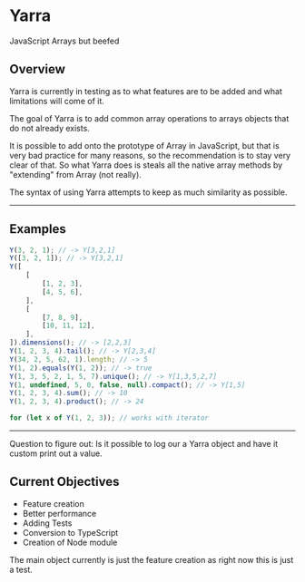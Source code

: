 # Yarra

JavaScript Arrays but beefed

## Overview

Yarra is currently in testing as to what features are to be added and what limitations will come of it.

The goal of Yarra is to add common array operations to arrays objects that do not already exists.

It is possible to add onto the prototype of Array in JavaScript, but that is very bad practice for many reasons, so the recommendation is to stay very clear of that. So what Yarra does is steals all the native array methods by "extending" from Array (not really).

The syntax of using Yarra attempts to keep as much similarity as possible.

---

## Examples

```javascript
Y(3, 2, 1); // -> Y[3,2,1]
Y([3, 2, 1]); // -> Y[3,2,1]
Y([
    [
        [1, 2, 3],
        [4, 5, 6],
    ],
    [
        [7, 8, 9],
        [10, 11, 12],
    ],
]).dimensions(); // -> [2,2,3]
Y(1, 2, 3, 4).tail(); // -> Y[2,3,4]
Y(34, 2, 5, 62, 1).length; // -> 5
Y(1, 2).equals(Y(1, 2)); // -> true
Y(1, 3, 5, 2, 1, 5, 7).unique(); // -> Y[1,3,5,2,7]
Y(1, undefined, 5, 0, false, null).compact(); // -> Y[1,5]
Y(1, 2, 3, 4).sum(); // -> 10
Y(1, 2, 3, 4).product(); // -> 24

for (let x of Y(1, 2, 3)); // works with iterator
```

---

Question to figure out: Is it possible to log our a Yarra object and have it custom print out a value.

## Current Objectives

-   Feature creation
-   Better performance
-   Adding Tests
-   Conversion to TypeScript
-   Creation of Node module

The main object currently is just the feature creation as right now this is just a test.
